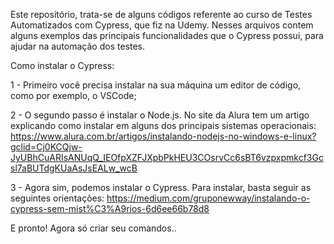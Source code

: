 Este repositório, trata-se de alguns códigos referente ao curso de Testes Automatizados com Cypress, que fiz na Udemy. 
Nesses arquivos contem alguns exemplos das principais funcionalidades que o Cypress possui, para ajudar na automação dos testes.


Como instalar o Cypress:

1 - Primeiro você precisa instalar na sua máquina um editor de código, como por exemplo, o VSCode;

2 - O segundo passo é instalar o Node.js. No site da Alura tem um artigo explicando como instalar em alguns dos principais sistemas operacionais: https://www.alura.com.br/artigos/instalando-nodejs-no-windows-e-linux?gclid=Cj0KCQjw-JyUBhCuARIsANUqQ_IEOfpXZFJXpbPkHEU3COsrvCc6sBT6vzpxpmkcf3Gcsl7aBUTdgKUaAsJsEALw_wcB

3 - Agora sim, podemos instalar o Cypress. Para instalar, basta seguir as seguintes orientações: https://medium.com/gruponewway/instalando-o-cypress-sem-mist%C3%A9rios-6d6ee66b78d8


E pronto! Agora só criar seu comandos..
